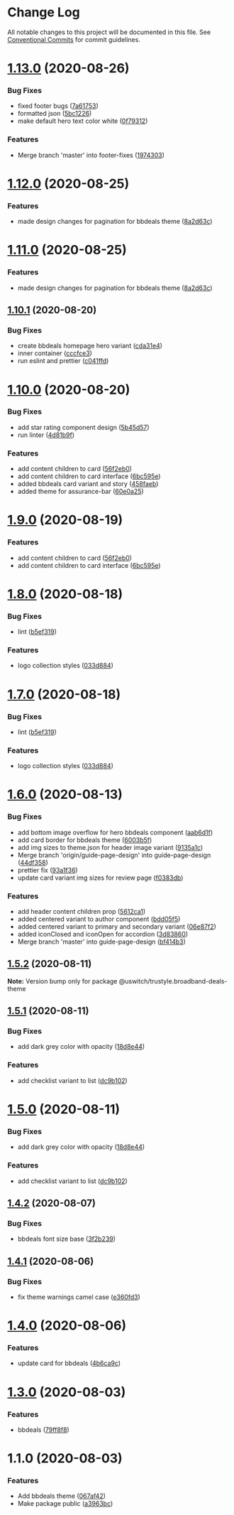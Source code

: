 # Change Log

All notable changes to this project will be documented in this file.
See [Conventional Commits](https://conventionalcommits.org) for commit guidelines.

# [1.13.0](https://github.com/uswitch/trustyle/compare/@uswitch/trustyle.broadband-deals-theme@1.12.0...@uswitch/trustyle.broadband-deals-theme@1.13.0) (2020-08-26)


### Bug Fixes

* fixed footer bugs ([7a61753](https://github.com/uswitch/trustyle/commit/7a61753))
* formatted json ([5bc1226](https://github.com/uswitch/trustyle/commit/5bc1226))
* make default hero text color white ([0f79312](https://github.com/uswitch/trustyle/commit/0f79312))


### Features

* Merge branch 'master' into footer-fixes ([1974303](https://github.com/uswitch/trustyle/commit/1974303))





# [1.12.0](https://github.com/uswitch/trustyle/compare/@uswitch/trustyle.broadband-deals-theme@1.10.1...@uswitch/trustyle.broadband-deals-theme@1.12.0) (2020-08-25)


### Features

* made design changes for pagination for bbdeals theme ([8a2d63c](https://github.com/uswitch/trustyle/commit/8a2d63c))





# [1.11.0](https://github.com/uswitch/trustyle/compare/@uswitch/trustyle.broadband-deals-theme@1.10.1...@uswitch/trustyle.broadband-deals-theme@1.11.0) (2020-08-25)


### Features

* made design changes for pagination for bbdeals theme ([8a2d63c](https://github.com/uswitch/trustyle/commit/8a2d63c))





## [1.10.1](https://github.com/uswitch/trustyle/compare/@uswitch/trustyle.broadband-deals-theme@1.10.0...@uswitch/trustyle.broadband-deals-theme@1.10.1) (2020-08-20)


### Bug Fixes

* create bbdeals homepage hero variant ([cda31e4](https://github.com/uswitch/trustyle/commit/cda31e4))
* inner container ([cccfce3](https://github.com/uswitch/trustyle/commit/cccfce3))
* run eslint and prettier ([c041ffd](https://github.com/uswitch/trustyle/commit/c041ffd))





# [1.10.0](https://github.com/uswitch/trustyle/compare/@uswitch/trustyle.broadband-deals-theme@1.8.0...@uswitch/trustyle.broadband-deals-theme@1.10.0) (2020-08-20)


### Bug Fixes

* add star rating component design ([5b45d57](https://github.com/uswitch/trustyle/commit/5b45d57))
* run linter ([4d81b9f](https://github.com/uswitch/trustyle/commit/4d81b9f))


### Features

* add content children to card ([56f2eb0](https://github.com/uswitch/trustyle/commit/56f2eb0))
* add content children to card interface ([6bc595e](https://github.com/uswitch/trustyle/commit/6bc595e))
* added bbdeals card variant and story ([458faeb](https://github.com/uswitch/trustyle/commit/458faeb))
* added theme for assurance-bar ([60e0a25](https://github.com/uswitch/trustyle/commit/60e0a25))





# [1.9.0](https://github.com/uswitch/trustyle/compare/@uswitch/trustyle.broadband-deals-theme@1.8.0...@uswitch/trustyle.broadband-deals-theme@1.9.0) (2020-08-19)


### Features

* add content children to card ([56f2eb0](https://github.com/uswitch/trustyle/commit/56f2eb0))
* add content children to card interface ([6bc595e](https://github.com/uswitch/trustyle/commit/6bc595e))





# [1.8.0](https://github.com/uswitch/trustyle/compare/@uswitch/trustyle.broadband-deals-theme@1.6.0...@uswitch/trustyle.broadband-deals-theme@1.8.0) (2020-08-18)


### Bug Fixes

* lint ([b5ef319](https://github.com/uswitch/trustyle/commit/b5ef319))


### Features

* logo collection styles ([033d884](https://github.com/uswitch/trustyle/commit/033d884))





# [1.7.0](https://github.com/uswitch/trustyle/compare/@uswitch/trustyle.broadband-deals-theme@1.6.0...@uswitch/trustyle.broadband-deals-theme@1.7.0) (2020-08-18)


### Bug Fixes

* lint ([b5ef319](https://github.com/uswitch/trustyle/commit/b5ef319))


### Features

* logo collection styles ([033d884](https://github.com/uswitch/trustyle/commit/033d884))





# [1.6.0](https://github.com/uswitch/trustyle/compare/@uswitch/trustyle.broadband-deals-theme@1.5.2...@uswitch/trustyle.broadband-deals-theme@1.6.0) (2020-08-13)


### Bug Fixes

* add bottom image overflow for hero bbdeals component ([aab6d1f](https://github.com/uswitch/trustyle/commit/aab6d1f))
* add card border for bbdeals theme ([6003b5f](https://github.com/uswitch/trustyle/commit/6003b5f))
* add img sizes to theme.json for header image variant ([9135a1c](https://github.com/uswitch/trustyle/commit/9135a1c))
* Merge branch 'origin/guide-page-design'  into guide-page-design ([44df358](https://github.com/uswitch/trustyle/commit/44df358))
* prettier fix ([93a1f36](https://github.com/uswitch/trustyle/commit/93a1f36))
* update card variant img sizes for review page ([f0383db](https://github.com/uswitch/trustyle/commit/f0383db))


### Features

* add header content children prop ([5612ca1](https://github.com/uswitch/trustyle/commit/5612ca1))
* added centered variant to author component ([bdd05f5](https://github.com/uswitch/trustyle/commit/bdd05f5))
* added centered variant to primary and secondary variant ([06e87f2](https://github.com/uswitch/trustyle/commit/06e87f2))
* added iconClosed and iconOpen for accordion ([3d83860](https://github.com/uswitch/trustyle/commit/3d83860))
* Merge branch 'master' into guide-page-design ([bf414b3](https://github.com/uswitch/trustyle/commit/bf414b3))






## [1.5.2](https://github.com/uswitch/trustyle/compare/@uswitch/trustyle.broadband-deals-theme@1.5.1...@uswitch/trustyle.broadband-deals-theme@1.5.2) (2020-08-11)

**Note:** Version bump only for package @uswitch/trustyle.broadband-deals-theme





## [1.5.1](https://github.com/uswitch/trustyle/compare/@uswitch/trustyle.broadband-deals-theme@1.4.2...@uswitch/trustyle.broadband-deals-theme@1.5.1) (2020-08-11)


### Bug Fixes

* add dark grey color with opacity ([18d8e44](https://github.com/uswitch/trustyle/commit/18d8e44))


### Features

* add checklist variant to list ([dc9b102](https://github.com/uswitch/trustyle/commit/dc9b102))





# [1.5.0](https://github.com/uswitch/trustyle/compare/@uswitch/trustyle.broadband-deals-theme@1.4.2...@uswitch/trustyle.broadband-deals-theme@1.5.0) (2020-08-11)


### Bug Fixes

* add dark grey color with opacity ([18d8e44](https://github.com/uswitch/trustyle/commit/18d8e44))


### Features

* add checklist variant to list ([dc9b102](https://github.com/uswitch/trustyle/commit/dc9b102))






## [1.4.2](https://github.com/uswitch/trustyle/compare/@uswitch/trustyle.broadband-deals-theme@1.4.1...@uswitch/trustyle.broadband-deals-theme@1.4.2) (2020-08-07)


### Bug Fixes

* bbdeals font size base ([3f2b239](https://github.com/uswitch/trustyle/commit/3f2b239))





## [1.4.1](https://github.com/uswitch/trustyle/compare/@uswitch/trustyle.broadband-deals-theme@1.4.0...@uswitch/trustyle.broadband-deals-theme@1.4.1) (2020-08-06)


### Bug Fixes

* fix theme warnings camel case ([e360fd3](https://github.com/uswitch/trustyle/commit/e360fd3))





# [1.4.0](https://github.com/uswitch/trustyle/compare/@uswitch/trustyle.broadband-deals-theme@1.3.0...@uswitch/trustyle.broadband-deals-theme@1.4.0) (2020-08-06)


### Features

* update card for bbdeals ([4b6ca9c](https://github.com/uswitch/trustyle/commit/4b6ca9c))





# [1.3.0](https://github.com/uswitch/trustyle/compare/@uswitch/trustyle.broadband-deals-theme@1.1.0...@uswitch/trustyle.broadband-deals-theme@1.3.0) (2020-08-03)


### Features

* bbdeals ([79ff8f8](https://github.com/uswitch/trustyle/commit/79ff8f8))





# 1.1.0 (2020-08-03)


### Features

* Add bbdeals theme ([067af42](https://github.com/uswitch/trustyle/commit/067af42))
* Make package public ([a3963bc](https://github.com/uswitch/trustyle/commit/a3963bc))
